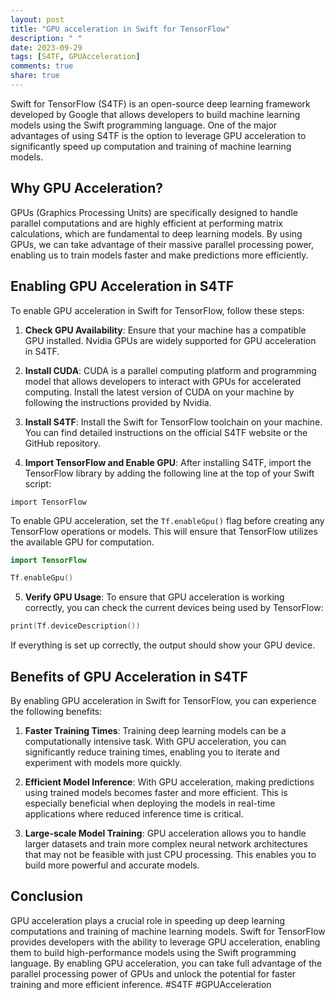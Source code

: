```yaml
---
layout: post
title: "GPU acceleration in Swift for TensorFlow"
description: " "
date: 2023-09-29
tags: [S4TF, GPUAcceleration]
comments: true
share: true
---
```


Swift for TensorFlow (S4TF) is an open-source deep learning framework developed by Google that allows developers to build machine learning models using the Swift programming language. One of the major advantages of using S4TF is the option to leverage GPU acceleration to significantly speed up computation and training of machine learning models.

## Why GPU Acceleration?

GPUs (Graphics Processing Units) are specifically designed to handle parallel computations and are highly efficient at performing matrix calculations, which are fundamental to deep learning models. By using GPUs, we can take advantage of their massive parallel processing power, enabling us to train models faster and make predictions more efficiently.

## Enabling GPU Acceleration in S4TF

To enable GPU acceleration in Swift for TensorFlow, follow these steps:

1. **Check GPU Availability**: Ensure that your machine has a compatible GPU installed. Nvidia GPUs are widely supported for GPU acceleration in S4TF.

2. **Install CUDA**: CUDA is a parallel computing platform and programming model that allows developers to interact with GPUs for accelerated computing. Install the latest version of CUDA on your machine by following the instructions provided by Nvidia.

3. **Install S4TF**: Install the Swift for TensorFlow toolchain on your machine. You can find detailed instructions on the official S4TF website or the GitHub repository.

4. **Import TensorFlow and Enable GPU**: After installing S4TF, import the TensorFlow library by adding the following line at the top of your Swift script:

```
import TensorFlow
```

To enable GPU acceleration, set the `Tf.enableGpu()` flag before creating any TensorFlow operations or models. This will ensure that TensorFlow utilizes the available GPU for computation.

```swift
import TensorFlow

Tf.enableGpu()
```

5. **Verify GPU Usage**: To ensure that GPU acceleration is working correctly, you can check the current devices being used by TensorFlow:

```swift
print(Tf.deviceDescription())
```

If everything is set up correctly, the output should show your GPU device.

## Benefits of GPU Acceleration in S4TF

By enabling GPU acceleration in Swift for TensorFlow, you can experience the following benefits:

1. **Faster Training Times**: Training deep learning models can be a computationally intensive task. With GPU acceleration, you can significantly reduce training times, enabling you to iterate and experiment with models more quickly.

2. **Efficient Model Inference**: With GPU acceleration, making predictions using trained models becomes faster and more efficient. This is especially beneficial when deploying the models in real-time applications where reduced inference time is critical.

3. **Large-scale Model Training**: GPU acceleration allows you to handle larger datasets and train more complex neural network architectures that may not be feasible with just CPU processing. This enables you to build more powerful and accurate models.

## Conclusion

GPU acceleration plays a crucial role in speeding up deep learning computations and training of machine learning models. Swift for TensorFlow provides developers with the ability to leverage GPU acceleration, enabling them to build high-performance models using the Swift programming language. By enabling GPU acceleration, you can take full advantage of the parallel processing power of GPUs and unlock the potential for faster training and more efficient inference. #S4TF #GPUAcceleration